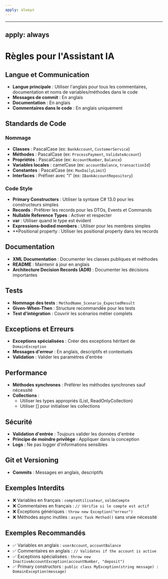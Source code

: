```yaml
---
apply: always
---
```


---
apply: always
---

# Règles pour l'Assistant IA

## Langue et Communication
- **Langue principale** : Utiliser l'anglais pour tous les commentaires, documentation et noms de variables/méthodes dans le code
- **Messages de commit** : En anglais
- **Documentation** : En anglais
- **Commentaires dans le code** : En anglais uniquement

## Standards de Code

### Nommage
- **Classes** : PascalCase (ex: `BankAccount`, `CustomerService`)
- **Méthodes** : PascalCase (ex: `ProcessPayment`, `ValidateAccount`)
- **Propriétés** : PascalCase (ex: `AccountNumber`, `Balance`)
- **Variables locales** : camelCase (ex: `accountBalance`, `transactionId`)
- **Constantes** : PascalCase (ex: `MaxDailyLimit`)
- **Interfaces** : Préfixer avec "I" (ex: `IBankAccountRepository`)

### Code Style
- **Primary Constructors** : Utiliser la syntaxe C# 13.0 pour les constructeurs simples
- **Records** : Préférer les records pour les DTOs, Events et Commands
- **Nullable Reference Types** : Activer et respecter
- **var** : Utiliser quand le type est évident
- **Expressions-bodied members** : Utiliser pour les membres simples
- **Positional property : Utiliser les positional property dans les records

## Documentation
- **XML Documentation** : Documenter les classes publiques et méthodes
- **README** : Maintenir à jour en anglais
- **Architecture Decision Records (ADR)** : Documenter les décisions importantes

## Tests
- **Nommage des tests** : `MethodName_Scenario_ExpectedResult`
- **Given-When-Then** : Structure recommandée pour les tests
- **Test d'intégration** : Couvrir les scénarios métier complets

## Exceptions et Erreurs
- **Exceptions spécialisées** : Créer des exceptions héritant de `DomainException`
- **Messages d'erreur** : En anglais, descriptifs et contextuels
- **Validation** : Valider les paramètres d'entrée

## Performance
- **Méthodes synchrones** : Préférer les méthodes synchrones sauf nécessité
- **Collections** : 
  - Utiliser les types appropriés (List<T>, ReadOnlyCollection<T>)
  - Utiliser [] pour initialiser les collections

## Sécurité
- **Validation d'entrée** : Toujours valider les données d'entrée
- **Principe de moindre privilège** : Appliquer dans la conception
- **Logs** : Ne pas logger d'informations sensibles

## Git et Versioning
- **Commits** : Messages en anglais, descriptifs

## Exemples Interdits
- ❌ Variables en français : `compteUtilisateur`, `soldeCompte`
- ❌ Commentaires en français : `// Vérifie si le compte est actif`
- ❌ Exceptions génériques : `throw new Exception("erreur")`
- ❌ Méthodes async inutiles : `async Task Method()` sans vraie nécessité

## Exemples Recommandés
- ✅ Variables en anglais : `userAccount`, `accountBalance`
- ✅ Commentaires en anglais : `// Validates if the account is active`
- ✅ Exceptions spécialisées : `throw new InactiveAccountException(accountNumber, "deposit")`
- ✅ Primary constructors : `public class MyException(string message) : DomainException(message)`
